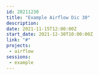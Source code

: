 ```yaml
---
id: 20211230
title: "Example Airflow Dic 30"
description: 
date: 2021-11-15T12:00:00Z
start_date: 2021-12-30T10:00:00Z
link: "#" 
projects: 
 - airflow
sessions: 
 - example
---
```


